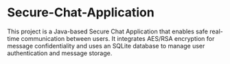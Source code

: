 # Secure-Chat-Application
This project is a Java-based Secure Chat Application that enables safe real-time communication between users. It integrates AES/RSA encryption for message confidentiality and uses an SQLite database to manage user authentication and message storage.